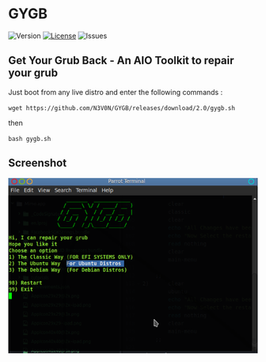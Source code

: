 # GYGB

![Version](https://img.shields.io/github/release/navanchauhan/GYGB.svg)
[![License](https://img.shields.io/github/license/navanchauhan/GYGB.svg)]()
![Issues](https://img.shields.io/github/issues/navanchauhan/GYGB.svg)
## Get Your Grub Back - An AIO Toolkit to repair your grub

Just boot from any live distro and enter the following commands :

`wget https://github.com/N3V0N/GYGB/releases/download/2.0/gygb.sh`

then 

`bash gygb.sh`


## Screenshot
![Screenshot](https://raw.githubusercontent.com/navanchauhan/GYGB/master/Docs/SS.png)

